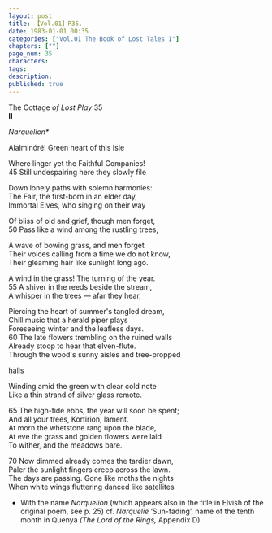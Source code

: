 ```yaml
---
layout: post
title: 【Vol.01】P35.
date: 1983-01-01 00:35
categories: ["Vol.01 The Book of Lost Tales I"]
chapters: [""]
page_num: 35
characters: 
tags: 
description: 
published: true
---
```


<p style="text-indent: 0;">
The Cottage <I>of Lost Play </I>35<BR><B>II</B>
</p>

<I>Narquelion*</I>

Alalminórë! Green heart of this Isle

Where linger yet the Faithful Companies!<BR>45     Still undespairing here they slowly file

Down lonely paths with solemn harmonies:<BR>The Fair, the first-born in an elder day,<BR>Immortal Elves, who singing on their way

Of bliss of old and grief, though men forget,<BR>50     Pass like a wind among the rustling trees,

A wave of bowing grass, and men forget<BR>Their voices calling from a time we do not know,<BR>Their gleaming hair like sunlight long ago.

A wind in the grass! The turning of the year.<BR>55        A shiver in the reeds beside the stream,<BR>A whisper in the trees — afar they hear,

Piercing the heart of summer's tangled dream,<BR>Chill music that a herald piper plays<BR>Foreseeing winter and the leafless days.<BR>60        The late flowers trembling on the ruined walls<BR>Already stoop to hear that elven-flute.<BR>Through the wood's sunny aisles and tree-propped

halls

Winding amid the green with clear cold note<BR>Like a thin strand of silver glass remote.

65     The high-tide ebbs, the year will soon be spent;<BR>And all your trees, Kortirion, lament.<BR>At morn the whetstone rang upon the blade,<BR>At eve the grass and golden flowers were laid<BR>To wither, and the meadows bare.

70     Now dimmed already comes the tardier dawn,<BR>Paler the sunlight fingers creep across the lawn.<BR>The days are passing. Gone like moths the nights<BR>When white wings fluttering danced like satellites

* With the name <I>Narquelion </I>(which appears also in the title in Elvish of the original poem, see p. 25) cf. <I>Narquelië </I>‘Sun-fading’, name of the tenth month in Quenya <I>(The Lord of the Rings, </I>Appendix D).

